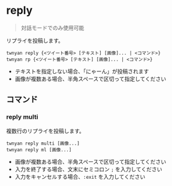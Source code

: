 # reply

> 対話モードでのみ使用可能

リプライを投稿します。

```
twnyan reply {<ツイート番号> [テキスト] [画像]... | <コマンド>}
twnyan rp {<ツイート番号> [テキスト] [画像]... | <コマンド>}
```

- テキストを指定しない場合、「にゃーん」が投稿されます
- 画像が複数ある場合、半角スペースで区切って指定してください

## コマンド

### reply multi

複数行のリプライを投稿します。

```
twnyan reply multi [画像...]
twnyan reply ml [画像...]
```

- 画像が複数ある場合、半角スペースで区切って指定してください
- 入力を終了する場合、文末にセミコロン `;` を入力してください
- 入力をキャンセルする場合、`:exit` を入力してください
